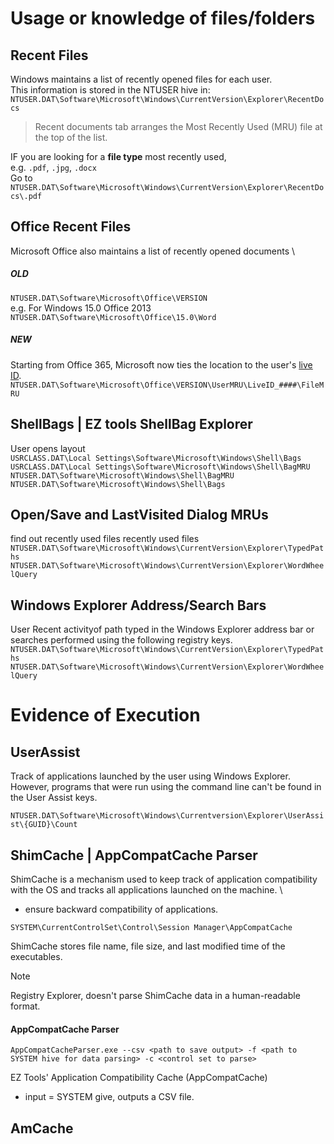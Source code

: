 # Usage or knowledge of files/folders
## Recent Files
Windows maintains a list of recently opened files for each user. \
This information is stored in the NTUSER hive in: \
`NTUSER.DAT\Software\Microsoft\Windows\CurrentVersion\Explorer\RecentDocs`
> Recent documents tab arranges the Most Recently Used (MRU) file at the top of the list.

IF you are looking for a __file type__ most recently used, \
e.g.  `.pdf`, `.jpg`, `.docx` \
Go to `NTUSER.DAT\Software\Microsoft\Windows\CurrentVersion\Explorer\RecentDocs\.pdf`

## Office Recent Files

Microsoft Office also maintains a list of recently opened documents \

##### OLD 
`NTUSER.DAT\Software\Microsoft\Office\VERSION` \
e.g. For Windows 15.0 Office 2013 \
`NTUSER.DAT\Software\Microsoft\Office\15.0\Word`
##### NEW
Starting from Office 365, Microsoft now ties the location to the user's [live ID](https://www.microsoft.com/en-us/security/blog/2008/05/07/what-is-a-windows-live-id/). \
`NTUSER.DAT\Software\Microsoft\Office\VERSION\UserMRU\LiveID_####\FileMRU`

## ShellBags | EZ tools ShellBag Explorer
User opens layout \
`USRCLASS.DAT\Local Settings\Software\Microsoft\Windows\Shell\Bags` \
`USRCLASS.DAT\Local Settings\Software\Microsoft\Windows\Shell\BagMRU` \
`NTUSER.DAT\Software\Microsoft\Windows\Shell\BagMRU` \
`NTUSER.DAT\Software\Microsoft\Windows\Shell\Bags`

## Open/Save and LastVisited Dialog MRUs
find out recently used files
recently used files
`NTUSER.DAT\Software\Microsoft\Windows\CurrentVersion\Explorer\TypedPaths` \
`NTUSER.DAT\Software\Microsoft\Windows\CurrentVersion\Explorer\WordWheelQuery`

## Windows Explorer Address/Search Bars
User Recent activityof path typed in the Windows Explorer address bar or searches performed using the following registry keys. \
`NTUSER.DAT\Software\Microsoft\Windows\CurrentVersion\Explorer\TypedPaths` \
`NTUSER.DAT\Software\Microsoft\Windows\CurrentVersion\Explorer\WordWheelQuery`

# Evidence of Execution
## UserAssist
Track of applications launched by the user using Windows Explorer. \
However, programs that were run using the command line can't be found in the User Assist keys.

`NTUSER.DAT\Software\Microsoft\Windows\Currentversion\Explorer\UserAssist\{GUID}\Count`

## ShimCache | AppCompatCache Parser
ShimCache is a mechanism used to keep track of application compatibility with the OS and tracks all applications launched on the machine. \
-  ensure backward compatibility of applications.

`SYSTEM\CurrentControlSet\Control\Session Manager\AppCompatCache`

ShimCache stores file name, file size, and last modified time of the executables.

> [!NOTE]
> Registry Explorer, doesn't parse ShimCache data in a human-readable format.

#### AppCompatCache Parser
`AppCompatCacheParser.exe --csv <path to save output> -f <path to SYSTEM hive for data parsing> -c <control set to parse>`

EZ Tools' Application Compatibility Cache (AppCompatCache)
-  input = SYSTEM give, outputs a CSV file.
## AmCache













